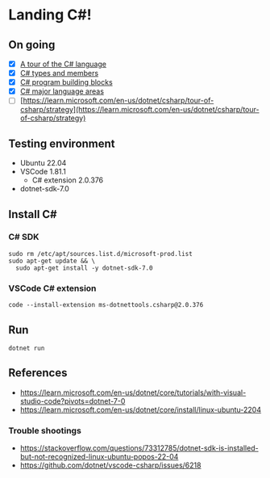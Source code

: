 # Landing C#!
## On going
- [x] [A tour of the C# language](https://learn.microsoft.com/en-us/dotnet/csharp/tour-of-csharp/)
- [x] [C# types and members](https://learn.microsoft.com/en-us/dotnet/csharp/tour-of-csharp/types)
- [x] [C# program building blocks](https://learn.microsoft.com/en-us/dotnet/csharp/tour-of-csharp/program-building-blocks)
- [x] [C# major language areas](https://learn.microsoft.com/en-us/dotnet/csharp/tour-of-csharp/features)
- [ ] [https://learn.microsoft.com/en-us/dotnet/csharp/tour-of-csharp/strategy](https://learn.microsoft.com/en-us/dotnet/csharp/tour-of-csharp/strategy)
## Testing environment
- Ubuntu 22.04
- VSCode 1.81.1
  - C# extension 2.0.376
- dotnet-sdk-7.0
## Install C#
### C# SDK
```
sudo rm /etc/apt/sources.list.d/microsoft-prod.list
sudo apt-get update && \
  sudo apt-get install -y dotnet-sdk-7.0
```
### VSCode C# extension
`code --install-extension ms-dotnettools.csharp@2.0.376`

## Run
`dotnet run`

## References
- https://learn.microsoft.com/en-us/dotnet/core/tutorials/with-visual-studio-code?pivots=dotnet-7-0
- https://learn.microsoft.com/en-us/dotnet/core/install/linux-ubuntu-2204

### Trouble shootings
- https://stackoverflow.com/questions/73312785/dotnet-sdk-is-installed-but-not-recognized-linux-ubuntu-popos-22-04
- https://github.com/dotnet/vscode-csharp/issues/6218